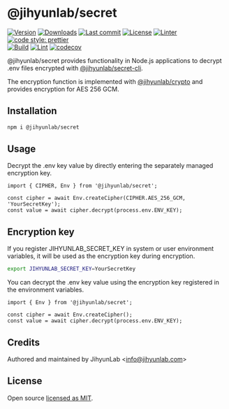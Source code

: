 # @jihyunlab/secret

[![Version](https://img.shields.io/npm/v/@jihyunlab/secret.svg?style=flat-square)](https://www.npmjs.com/package/@jihyunlab/secret?activeTab=versions) [![Downloads](https://img.shields.io/npm/dt/@jihyunlab/secret.svg?style=flat-square)](https://www.npmjs.com/org/jihyunlab) [![Last commit](https://img.shields.io/github/last-commit/jihyunlab/secret.svg?style=flat-square)](https://github.com/jihyunlab/secret/graphs/commit-activity) [![License](https://img.shields.io/github/license/jihyunlab/secret.svg?style=flat-square)](https://github.com/jihyunlab/secret/blob/master/LICENSE) [![Linter](https://img.shields.io/badge/linter-eslint-blue?style=flat-square)](https://eslint.org) [![code style: prettier](https://img.shields.io/badge/code_style-prettier-ff69b4.svg?style=flat-square)](https://github.com/prettier/prettier)\
[![Build](https://github.com/jihyunlab/secret/actions/workflows/build.yml/badge.svg)](https://github.com/jihyunlab/secret/actions/workflows/build.yml) [![Lint](https://github.com/jihyunlab/secret/actions/workflows/lint.yml/badge.svg)](https://github.com/jihyunlab/secret/actions/workflows/lint.yml) [![codecov](https://codecov.io/gh/jihyunlab/secret/graph/badge.svg?token=K2536J64LQ)](https://codecov.io/gh/jihyunlab/secret)

@jihyunlab/secret provides functionality in Node.js applications to decrypt .env files encrypted with [@jihyunlab/secret-cli](https://www.npmjs.com/package/@jihyunlab/secret-cli).

The encryption function is implemented with [@jihyunlab/crypto](https://www.npmjs.com/package/@jihyunlab/crypto) and provides encryption for AES 256 GCM.

## Installation

```bash
npm i @jihyunlab/secret
```

## Usage

Decrypt the .env key value by directly entering the separately managed encryption key.

```
import { CIPHER, Env } from '@jihyunlab/secret';

const cipher = await Env.createCipher(CIPHER.AES_256_GCM, 'YourSecretKey');
const value = await cipher.decrypt(process.env.ENV_KEY);
```

## Encryption key

If you register JIHYUNLAB_SECRET_KEY in system or user environment variables, it will be used as the encryption key during encryption.

```bash
export JIHYUNLAB_SECRET_KEY=YourSecretKey
```

You can decrypt the .env key value using the encryption key registered in the environment variables.

```
import { Env } from '@jihyunlab/secret';

const cipher = await Env.createCipher();
const value = await cipher.decrypt(process.env.ENV_KEY);
```

## Credits

Authored and maintained by JihyunLab <<info@jihyunlab.com>>

## License

Open source [licensed as MIT](https://github.com/jihyunlab/secret/blob/master/LICENSE).
